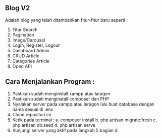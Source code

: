 ## Blog V2
Adalah blog yang telah ditambahkan fitur-fitur baru seperti :
1. Fitur Search
2. Pagination
3. Image/Carousel
4. Login, Register, Logout
5. Dashboard Admin
6. CRUD Article
7. Categories Article
8. Open API

## Cara Menjalankan Program :
1. Pastikan sudah menginstall xampp atau laragon
2. Pastikan sudah menginstall composer dan PHP 
3. Nyalakan server pada xampp atau laragon lalu buat database dengan nama sesuai di .env
4. Clone repositori ini
5. Ketik pada terminal :
   a. composer install
   b. php artisan migrate:fresh
   c. php artisan db:seed
   d. php artisan serve
6. Kunjungi server yang aktif pada langkah 5 bagian d
